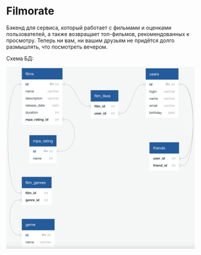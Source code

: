 # Filmorate
Бэкенд для сервиса, который работает с фильмами и оценками пользователей, а также возвращает топ-фильмов, рекомендованных к просмотру. Теперь ни вам, ни вашим друзьям не придётся долго размышлять, что посмотреть вечером.

Схема БД:

<img src="src/main/resources/filmorate-db-schema.png" alt="filmorate-db-schema.svg" width="1000"/>
